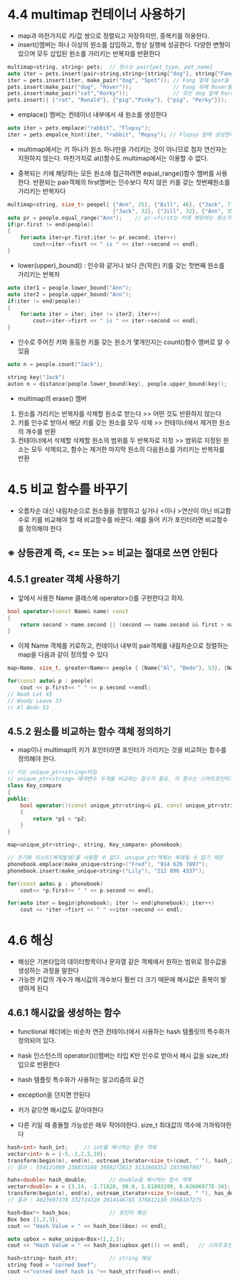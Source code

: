 # 4.4 multimap 컨테이너 사용하기
- map과 마찬가지로 키/값 쌍으로 정렬되고 저장하지만, 중복키를 허용한다.
- insert()멤버는 하나 이상의 원소를 삽입하고, 항상 실행에 성공한다. 다양한 변형이 있으며 모두 삽입된 원소를 가리키는 반복자를 반환한다
```C++
multimap<string, string> pets;  // 원소는 pair{pet_type, pet_name}
auto iter = pets.insert(pair<string,string>{string{"dog"}, string{"Fang"}});
iter = pets.insert(iter, make_pair("dog", "Spot")); // Fang 앞에 Spot을 삽입
pets.insert(make_pair("dog", "Rover"));             // Fang 뒤에 Rover를 삽입
pets.insert(make_pair("cat","Korky"));              // 모든 dog 앞에 Korky를 삽입
pets.insert({ {"rat", "Ronald"}, {"pig","Pinky"}, {"pig", "Perky"}});   // 리스트 원소를 삽입
```
- emplace() 멤버는 컨테이너 내부에서 새 원소를 생성한다
```C++
auto iter = pets.emplace("rabbit", "Flopsy");
iter = pets.empalce_hint(iter, "rabbit", "Mopsy"); // Flopsy 앞에 생성한다
```

- multimap에서는 키 하나가 원소 하나만을 가리키는 것이 아니므로 첨자 연산자는 지원하지 않는다. 마찬가지로 at()함수도 multimap에서는 이용할 수 없다.

- 중복되는 키에 해당하는 모든 원소에 접근하려면 equal_range()함수 멤버를 사용한다. 반환되는 pair객체의 first멤버는 인수보다 작지 않은 키를 갖는 첫번째원소를 가리키는 반복자다
```C++
multimap<string, size_t> peopel{ {"Ann", 25}, {"Bill", 46}, {"Jack", 77}, 
                                 {"Jack", 32}, {"Jill", 32}, {"Ann", 35}};
auto pr = people.equal_range("Ann");    // pr->first는 키에 해당하는 원소가 있다면 동등한 키를 갖는 첫번째 원소가 되고, 키가 없다면 컨테이너의 끝반복자가 된다
if(pr.first != end(people))
{
    for(auto iter=pr.first;iter != pr.second; iter++)
        cout<<iter->fisrt << " is " << iter->second << endl;
}
```
- lower(upper)_bound() : 인수와 같거나 보다 큰(작은) 키를 갖는 첫번째 원소를 가리키는 반복자
```C++
auto iter1 = people.lower_bound("Ann");
auto iter2 = people.upper_bound("Ann");
if(iter != end(people))
{
    for(auto iter = iter; iter != iter2; iter++)
        cout<<iter->fisrt << " is " << iter->second << endl;
}
```
- 인수로 주어진 키와 동등한 키를 갖는 원소가 몇개인지는 count()함수 멤버로 알 수 있음
```C++
auto n = people.count("Jack");

string key("Jack")
auton n = distance(people.lower_bound(key), people.upper_bound(key));   // 키와 일치하는 원소의 개수
```

- multimap의 erase() 멤버
 1. 원소를 가리키는 반복자를 삭제할 원소로 받는다 >> 어떤 것도 반환하지 않는다
 2. 키를 인수로 받아서 해당 키를 갖는 원소를 모두 삭제 >> 컨테이너에서 제거한 원소의 개수를 반환
 3. 컨테이너에서 삭제할 삭제할 원소의 범위를 두 반복자로 지정 >> 범위로 지정된 원소는 모두 삭제되고, 함수는 제거한 마지막 원소의 다음원소를 가리키는 반복자를 반환

# 4.5 비교 함수를 바꾸기
 - 오름차순 대신 내림차순으로 원소들을 정렬하고 싶거나 <이나 >연산이 아닌 비교함수로 키를 비교해야 할 때 비교함수를 바꾼다. 예를 들어 키가 포인터라면 비교함수를 정의해야 한다
 ## ※ 상등관계 즉, <= 또는 >= 비교는 절대로 쓰면 안된다

## 4.5.1 greater<T> 객체 사용하기
- 앞에서 사용한 Name 클래스에 operator>()를 구현한다고 하자.
```C++
bool operator>(const Name& name) const
{
    return second > name.second || (second == name.second && first > name.first);
}
```
- 이제 Name 객체를 키로하고, 컨테이너 내부의 pair객체를 내림차순으로 정렬하는 map을 다음과 같이 정의할 수 있다
```C++
map<Name, size_t, greater<Name>> people { {Name{"Al", "Bedo"}, 53}, {Name{"Woody", "Leave"}, 33} }

for(const auto& p : people)
    cout << p.first<< " " << p.second <<endl;
// Noah Lot 43
// Woody Leave 33
// Al Bedo 53
```

## 4.5.2 원소를 비교하는 함수 객체 정의하기
- map이나 multimap의 키가 포인터라면 포인터가 가리키는 것을 비교하는 함수를 정의해야 한다.
```C++
// 키는 unique_ptr<string>타입
// unique_ptr<string> 매개변수 두개를 비교하는 함수가 필요, 이 함수는 스마트포인터가 가리키는 string 객체를 비교할 것
class Key_compare
{
public:
    bool operator()(const unique_ptr<string>& p1, const unique_ptr<string> p2) const
    {
        return *p1 < *p2;
    }
}

map<unique_ptr<string>, string, Key_compare> phonebook;

// 초기화 리스트(복제발생)를 사용할 수 없다. unique_ptr객체는 복제될 수 없기 때문
phonebook.emplace(make_unique<string>("Fred"), "914 626 7897");
phonebook.insert(make_unique<string>("Lily"), "212 896 4337");

for(const auto& p : phonebook)
    cout<< *p.first<< " " << p.second << endl;

for(auto iter = begin(phonebook); iter != end(phonebook); iter++)
    cout << *iter->fisrt << " " <<iter->second << endl;
``` 

# 4.6 해싱
- 해싱은 기본타입의 데이터항목이나 문자열 같은 객체에서 원하는 범위로 정수값을 생성하는 과정을 말한다
- 가능한 키값의 개수가 해시값의 개수보다 훨씬 더 크기 때문에 해시값은 중복이 발생하게 된다

## 4.6.1 해시값을 생성하는 함수
- functional 헤더에는 비순차 연관 컨테이너에서 사용하는 hash<K> 템플릿의 특수화가 정의되어 있다.
- hask<K> 인스턴스의 operator()()멤버는 타입 K만 인수로 받아서 해시 값을 size_t타입으로 반환한다

- hash<K> 템플릿 특수화가 사용하는 알고리즘의 요건
 - exception을 던지면 안된다
 - 키가 같으면 해시값도 같아야한다
 - 다른 키일 때 충돌할 가능성은 매우 작아야한다. size_t 최대값의 역수에 가까워야한다

```C++
hash<int> hash_int;     // int를 해시하는 함수 객체
vector<int> n = {-5,-2,2,5,10};
transform(begin(n), end(n), ostream_iterator<size_t>(cout, " "), hash_int);
// 결과 : 554121069 238833168 3958272823 3132668352 1833987007

hahs<double> hash_double;       // double을 해시하는 함수 객체
vector<double> x = {3.14, -2.71828, 99.0, 1.61803399, 6.62606977E-34};
transform(begin(x), end(x), ostream_iterator<size_t>(cout, " "), has_double);
// 결과 : 4023697370 332724328 2014146765 378812130 3968187275

hash<Box*> hash_box;            // 포인터 해싱
Box box {1,2,3};
cout << "Hash Value = " << hash_box(&box) << endl;

auto upbox = make_unique<Box>(1,2,3);  
cout << "Hash Value = " << hash_box(upbox.get()) << endl;   // 스마트포인터 해싱

hash<string> hash_str;          // string 해싱
string food = "corned beef";
cout <<"corned beef hash is "<< hash_str(food)<< endl;
```
